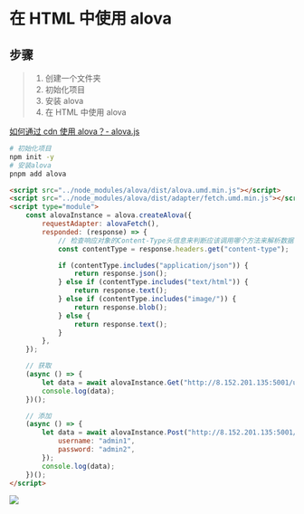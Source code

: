 # 在 HTML 中使用 alova

## 步骤

> 1. 创建一个文件夹
> 2. 初始化项目
> 3. 安装 alova
> 4. 在 HTML 中使用 alova

[如何通过 cdn 使用 alova？- alova.js](https://alova.js.org/zh-CN/tutorial/project/troubleshooting/)

```bash
# 初始化项目
npm init -y
# 安装alova
pnpm add alova
```

```html
<script src="../node_modules/alova/dist/alova.umd.min.js"></script>
<script src="../node_modules/alova/dist/adapter/fetch.umd.min.js"></script>
<script type="module">
	const alovaInstance = alova.createAlova({
		requestAdapter: alovaFetch(),
		responded: (response) => {
			// 检查响应对象的Content-Type头信息来判断应该调用哪个方法来解析数据
			const contentType = response.headers.get("content-type");

			if (contentType.includes("application/json")) {
				return response.json();
			} else if (contentType.includes("text/html")) {
				return response.text();
			} else if (contentType.includes("image/")) {
				return response.blob();
			} else {
				return response.text();
			}
		},
	});

	// 获取
	(async () => {
		let data = await alovaInstance.Get("http://8.152.201.135:5001/users");
		console.log(data);
	})();

	// 添加
	(async () => {
		let data = await alovaInstance.Post("http://8.152.201.135:5001/addUser", {
			username: "admin1",
			password: "admin2",
		});
		console.log(data);
	})();
</script>
```

<!-- ![示例](/image-20241230233442-co32h25.png) -->

![](https://zq-assets-store.oss-cn-beijing.aliyuncs.com/imgs/image-20241230233442-co32h25.png)
